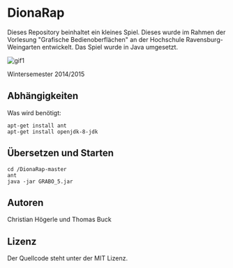 # DionaRap

Dieses Repository beinhaltet ein kleines Spiel. Dieses wurde im Rahmen der Vorlesung "Grafische Bedienoberflächen" an der Hochschule Ravensburg-Weingarten entwickelt. Das Spiel wurde in Java umgesetzt.

![gif1](https://user-images.githubusercontent.com/7523395/34322822-97e7ca02-e832-11e7-8082-008954290de8.gif)

Wintersemester 2014/2015 

## Abhängigkeiten

Was wird benötigt:

```shell
apt-get install ant
apt-get install openjdk-8-jdk
```

## Übersetzen und Starten

```shell
cd /DionaRap-master
ant
java -jar GRABO_5.jar
```

## Autoren
Christian Högerle und Thomas Buck

## Lizenz
Der Quellcode steht unter der MIT Lizenz.
